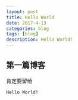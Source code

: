 ```yaml
---
layout: post
title: Hello World
date: 2017-4-13
categories: blog
tags: [blog]
description: Hello World!
---
```


## 第一篇博客

肯定要留给

`Hello World!`













